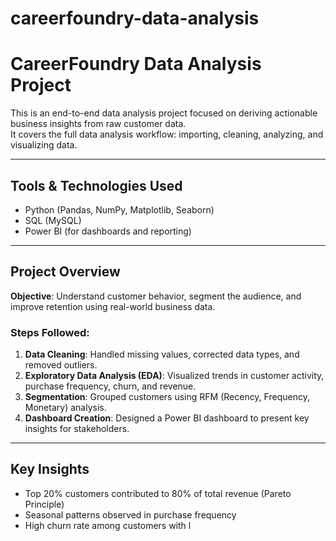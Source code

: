 # careerfoundry-data-analysis
# CareerFoundry Data Analysis Project

This is an end-to-end data analysis project focused on deriving actionable business insights from raw customer data.  
It covers the full data analysis workflow: importing, cleaning, analyzing, and visualizing data.

---

## Tools & Technologies Used

- Python (Pandas, NumPy, Matplotlib, Seaborn)
- SQL (MySQL)
- Power BI (for dashboards and reporting)

---

##  Project Overview

**Objective**: Understand customer behavior, segment the audience, and improve retention using real-world business data.

### Steps Followed:
1. **Data Cleaning**: Handled missing values, corrected data types, and removed outliers.
2. **Exploratory Data Analysis (EDA)**: Visualized trends in customer activity, purchase frequency, churn, and revenue.
3. **Segmentation**: Grouped customers using RFM (Recency, Frequency, Monetary) analysis.
4. **Dashboard Creation**: Designed a Power BI dashboard to present key insights for stakeholders.

---

## Key Insights

- Top 20% customers contributed to 80% of total revenue (Pareto Principle)
- Seasonal patterns observed in purchase frequency
- High churn rate among customers with l
